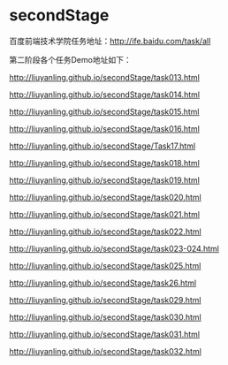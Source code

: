 # secondStage
百度前端技术学院任务地址：http://ife.baidu.com/task/all

第二阶段各个任务Demo地址如下：

http://liuyanling.github.io/secondStage/task013.html

http://liuyanling.github.io/secondStage/task014.html

http://liuyanling.github.io/secondStage/task015.html

http://liuyanling.github.io/secondStage/task016.html

http://liuyanling.github.io/secondStage/Task17.html

http://liuyanling.github.io/secondStage/task018.html

http://liuyanling.github.io/secondStage/task019.html

http://liuyanling.github.io/secondStage/task020.html

http://liuyanling.github.io/secondStage/task021.html

http://liuyanling.github.io/secondStage/task022.html

http://liuyanling.github.io/secondStage/task023-024.html

http://liuyanling.github.io/secondStage/task025.html

http://liuyanling.github.io/secondStage/task26.html

http://liuyanling.github.io/secondStage/task029.html

http://liuyanling.github.io/secondStage/task030.html

http://liuyanling.github.io/secondStage/task031.html

http://liuyanling.github.io/secondStage/task032.html
